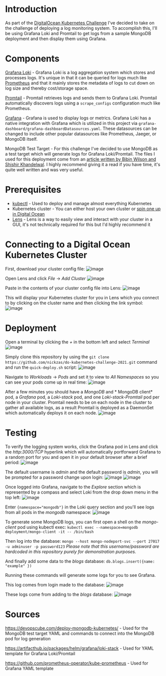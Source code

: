 # Introduction
As part of the [DigitalOcean Kubernetes Challenge](https://www.digitalocean.com/community/pages/kubernetes-challenge) I've decided to take on the challenge of deploying a log monitoring system. To accomplish this, I'll be using Grafana Loki and Promtail to get logs from a sample MongoDB deployment and then display them using Grafana.

# Components
[Grafana Loki](https://grafana.com/oss/loki/) - Grafana Loki is a log aggregation system which stores and processes logs. It's unique in that it can be queried for logs much like [Prometheus](https://prometheus.io/) and that it mainly stores the metadata of logs to cut down on log size and thereby cost/storage space.

[Promtail](https://grafana.com/docs/loki/latest/clients/promtail/) - Promtail retrieves logs and sends them to Grafana Loki. Promtail automatically discovers logs using a ```scrape_configs``` configuration much like Prometheus. 

[Grafana](https://grafana.com/docs/) - Grafana is used to display logs or metrics. Grafana Loki has a native integration with Grafana which is utilized in this project via ```grafana-dashboard/grafana-dashboardDatasources.yaml```. These datasources can be changed to include other popular datasources like Prometheus, Jaeger, or MongoDB itself. 

MongoDB Test Target - For this challenge I've decided to use MongoDB as a test target which will generate logs for Grafana Loki/Promtail. The files I used for this deployment come from an [article written by Bibin Wilson and Shishir Khandelwal](https://devopscube.com/deploy-mongodb-kubernetes/). I highly recommend giving it a read if you have time, it's quite well written and was very useful. 

# Prerequisites
- [kubectl](https://kubernetes.io/docs/tasks/tools/) - Used to deploy and manage almost everything Kubernetes
- Kubernetes cluster - You can either host your own cluster or [spin one up in Digital Ocean](https://www.digitalocean.com/products/kubernetes/)
- [Lens](https://k8slens.dev/) - Lens is a way to easily view and interact with your cluster in a GUI, it's not technically required for this but I'd highly recommend it

# Connecting to a Digital Ocean Kubernetes Cluster
First, download your cluster config file:
![image](https://user-images.githubusercontent.com/42356848/147760721-6f7b7ad7-2361-4490-865a-94395580c241.png)

Open Lens and click *File* -> *Add Cluster* 
![image](https://user-images.githubusercontent.com/42356848/147760984-974bc232-23e5-455e-8fdf-f5820d3ca898.png)

Paste in the contents of your cluster config file into Lens:
![image](https://user-images.githubusercontent.com/42356848/147761048-f251a67d-b85a-4da1-931b-c896c3ab71c7.png)

This will display your Kubernetes cluster for you in Lens which you connect to by clicking on the cluster name and then clicking the link symbol:
![image](https://user-images.githubusercontent.com/42356848/147761137-a703d511-d7dc-4039-9c17-4ad4d164ed18.png)

# Deployment


Open a terminal by clicking the *+* in the bottom left and select *Terminal*
![image](https://user-images.githubusercontent.com/42356848/147761789-75bca302-01ce-4cc3-b2d4-bb7e6a7a4b36.png)

Simply clone this repository by using the ```git clone https://github.com/nickzas/do-kubernetes-challenge-2021.git``` command and run the ```quick-deploy.sh``` script:
![image](https://user-images.githubusercontent.com/42356848/147762296-57900aa1-ce1d-4626-acb0-698ab6783d35.png)

Navigate to *Workloads* -> *Pods* and set it to view to *All Namespaces* so you can see your pods come up in real time:
![image](https://user-images.githubusercontent.com/42356848/147761360-d2d7d6cb-f7ea-4c8a-af6f-78a70f8bac0f.png)

After a few minutes you should have a *MongoDB* and * MongoDB client* pod, a *Grafana* pod, a *Loki-stack* pod, and one *Loki-stack-Promtail* pod per node in your cluster. Promtail needs to be on each node in the cluster to gather all available logs, as a result Promtail is deployed as a DaemonSet which automatically deploys it on each node.
![image](https://user-images.githubusercontent.com/42356848/147768836-8d58d93e-851c-436e-8647-f7a73c0a164a.png)

# Testing
To verify the logging system works, click the Grafana pod in Lens and click the *http:3000/TCP* hyperlink which will automatically portforward Grafana to a random port for you and open it in your default browser after a brief period:
![image](https://user-images.githubusercontent.com/42356848/147769652-1348737a-2b49-4506-afed-d691b6d721ec.png)

The default username is *admin* and the default password is *admin*, you will be prompted for a password change upon login:
![image](https://user-images.githubusercontent.com/42356848/147769820-69c1a868-c3de-4402-8b51-f11af8b0cb38.png)
![image](https://user-images.githubusercontent.com/42356848/147769864-d079f943-6d8c-443b-b2d6-01dcbebb1462.png)

Once logged into Grafana, navigate to the *Explore* section which is represented by a compass and select Loki from the drop down menu in the top left:
![image](https://user-images.githubusercontent.com/42356848/147770942-ae4778e7-e03e-4f3b-bea3-2e28bd80facb.png)

Enter ```{namespace="mongodb"}``` in the Loki query section and you'll see logs from all pods in the *mongodb* namespace:
![image](https://user-images.githubusercontent.com/42356848/147771085-663b0d72-bc1c-4d1a-b239-a585219ba53c.png)

To generate some MongoDB logs, you can first open a shell on the *mongo-client* pod using kubectl exec:
```kubectl exec --namespace=mongodb deployment/mongo-client -it -- /bin/bash```

Then log into the database:
```mongo --host mongo-nodeport-svc --port 27017 -u adminuser -p password123```
*Please note that this username/password are hardcoded in this repository purely for demonstration purposes.*

And finally add some data to the *blogs* database:
```db.blogs.insert({name: "example" })``` 

Running these commands will generate some logs for you to see Grafana.

This log comes from login made to the database:
![image](https://user-images.githubusercontent.com/42356848/147778086-e8382da2-108a-4645-b1c2-82a95d9af63d.png)

These logs come from adding to the *blogs* database:
![image](https://user-images.githubusercontent.com/42356848/147778147-620f458e-a476-4b3e-bb3f-04fdb4ca2a16.png)

# Sources
https://devopscube.com/deploy-mongodb-kubernetes/ - Used for the MongoDB test target YAML and commands to connect into the MongoDB pod for log generation

https://artifacthub.io/packages/helm/grafana/loki-stack - Used for YAML template for Grafana Loki/Promtail

https://github.com/prometheus-operator/kube-prometheus - Used for Grafana YAML template












